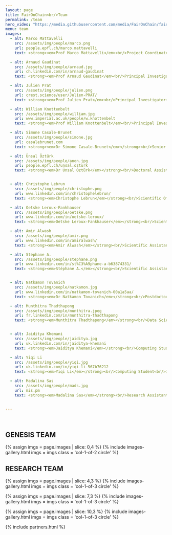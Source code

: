 ```yaml
---
layout: page
title: FairOnChain<br/>Team
permalink: /team
hero_video: "https://media.githubusercontent.com/media/FairOnChain/faironchain.github.io/main/assets/video/net.mp4"
menu: team
images:
  - alt: Marco Mattavelli
    src: /assets/img/people/marco.png
    url: people.epfl.ch/marco.mattavelli
    text: <strong><em>Prof Marco Mattavelli</em><br/>Project Coordinator & Principal Investigator</strong><br/>Professor<br/>École Polytechnique Fédérale de Lausanne

  - alt: Arnaud Gaudinat
    src: /assets/img/people/arnaud.jpg
    url: ch.linkedin.com/in/arnaud-gaudinat
    text: <strong><em>Prof Arnaud Gaudinat</em><br/>Principal Investigator</strong><br/>Professor<br/>Haute École de Gestion de Genève / Haute École Spécialisée de Suisse Occidentale

  - alt: Julien Prat
    src: /assets/img/people/julien.png
    url: crest.science/user/Julien-PRAT/
    text: <strong><em>Prof Julien Prat</em><br/>Principal Investigator</strong><br/>Head of Blockchain@X<br/>Researcher Director CNRS<br/>CREST, École Polytechnique

  - alt: William Knottenbelt
    src: /assets/img/people/william.jpg
    url: www.imperial.ac.uk/people/w.knottenbelt
    text: <strong><em>Prof William Knottenbelt</em><br/>Principal Investigator</strong><br/>Head of Centre for Cryptocurrency Research<br/>Professor<br/>Imperial College London

  - alt: Simone Casale-Brunet
    src: /assets/img/people/simone.jpg
    url: casalebrunet.com
    text: <strong><em>Dr Simone Casale-Brunet</em></strong><br/>Senior Researcher<br/>École Polytechnique Fédérale de Lausanne

  - alt: Ünsal Öztürk
    src: /assets/img/people/anon.jpg
    url: people.epfl.ch/unsal.ozturk 
    text: <strong><em>Dr Ünsal Öztürk</em></strong><br/>Doctoral Assistant<br/>École Polytechnique Fédérale de Lausanne


  - alt: Christophe Lebrun
    src: /assets/img/people/christophe.png
    url: www.linkedin.com/in/christophelebrun/
    text: <strong><em>Christophe Lebrun</em></strong><br/>Scientific Officer<br/>Haute École de Gestion de Genève / Haute École Spécialisée de Suisse Occidentale

  - alt: Oetske Leroux-Fankhauser
    src: /assets/img/people/oetske.png
    url: www.linkedin.com/in/oetske-leroux/
    text: <strong><em>Oetske Leroux-Fankhauser</em></strong><br/>Scientific Assistant<br/>Haute École de Gestion de Genève / Haute École Spécialisée de Suisse Occidentale

  - alt: Amir Alwash
    src: /assets/img/people/amir.png
    url: www.linkedin.com/in/amiralwash/
    text: <strong><em>Amir Alwash</em></strong><br/>Scientific Assistant<br/>Haute École de Gestion de Genève / Haute École Spécialisée de Suisse Occidentale

  - alt: Stéphane A.
    src: /assets/img/people/stephane.png
    url: www.linkedin.com/in/st%C3%A9phane-a-b63874331/ 
    text: <strong><em>Stéphane A.</em></strong><br/>Scientific Assistant<br/>Haute École de Gestion de Genève / Haute École Spécialisée de Suisse Occidentale


  - alt: Natkamon Tovanich
    src: /assets/img/people/natkamon.jpg
    url: www.linkedin.com/in/natkamon-tovanich-00a1a5aa/
    text: <strong><em>Dr Natkamon Tovanich</em></strong><br/>Postdoctoral Researcher<br/>CREST, École Polytechnique

  - alt: Munthitra Thadthapong 
    src: /assets/img/people/munthitra.jpeg
    url: fr.linkedin.com/in/munthitra-thadthapong
    text: <strong><em>Munthitra Thadthapong</em></strong><br/>Data Science & AI Master's Student<br/>CREST, École Polytechnique


  - alt: Jaiditya Khemani
    src: /assets/img/people/jaiditya.jpg
    url: uk.linkedin.com/in/jaiditya-khemani
    text: <strong><em>Jaiditya Khemani</em></strong><br/>Computing Student<br/>Imperial College London

  - alt: Yiqi Li
    src: /assets/img/people/yiqi.jpg
    url: uk.linkedin.com/in/yiqi-li-567b76212
    text: <strong><em>Yiqi Li</em></strong><br/>Computing Student<br/>Imperial College London

  - alt: Madalina Sas
    src: /assets/img/people/mads.jpg
    url: mis.pm
    text: <strong><em>Madalina Sas</em></strong><br/>Research Assistant<br/>Imperial College London


---
```


<p>&nbsp;</p>

<h2 class="aqua">GENESIS TEAM</h2>

{% assign imgs = page.images | slice: 0,4 %}
{% include images-gallery.html imgs = imgs class = 'col-1-of-2 circle' %}


<h2 class="aqua">RESEARCH TEAM</h2>

{% assign imgs = page.images | slice: 4,3 %}
{% include images-gallery.html imgs = imgs class = 'col-1-of-3 circle' %}

{% assign imgs = page.images | slice: 7,3 %}
{% include images-gallery.html imgs = imgs class = 'col-1-of-3 circle' %}

{% assign imgs = page.images | slice: 10,3 %}
{% include images-gallery.html imgs = imgs class = 'col-1-of-3 circle' %}

{% include partners.html %}
